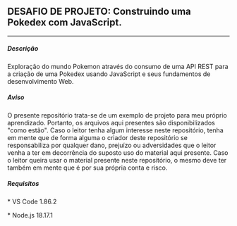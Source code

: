 <h2>DESAFIO DE PROJETO: Construindo uma Pokedex com JavaScript.</h2>

<hr />

<h5>Descrição</h5>

<p>
Exploração do mundo Pokemon através do consumo de uma API REST para a criação de uma Pokedex usando JavaScript e seus fundamentos de desenvolvimento Web.
</p>

<h5>Aviso</h5>

<p>O presente repositório trata-se de um exemplo de projeto para meu próprio aprendizado. Portanto, os arquivos aqui presentes são disponibilizados "como estão". Caso o leitor tenha algum interesse neste repositório, tenha em mente que de forma alguma o criador deste repositório se responsabiliza por qualquer dano, prejuízo ou adversidades que o leitor venha a ter em decorrência do suposto uso do material aqui presente. Caso o leitor queira usar o material presente neste repositório, o mesmo deve ter também em mente que é por sua própria conta e risco.</p>

<h5>Requisitos</h5>

<p>* VS Code 1.86.2</p>
<p>* Node.js 18.17.1</p>